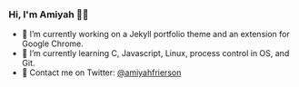 ### Hi, I'm Amiyah 👋🏽

- 🔭 I’m currently working on a Jekyll portfolio theme and an extension for Google Chrome.
- 🌱 I’m currently learning C, Javascript, Linux, process control in OS, and Git.
- 📱  Contact me on Twitter: [@amiyahfrierson](https://twitter/amiyahfrierson.com)

